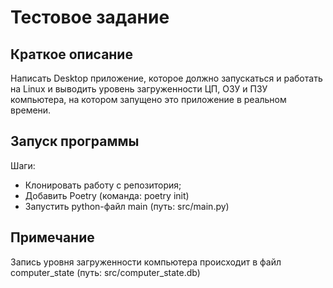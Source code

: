 # Тестовое задание
## Краткое описание
Написать Desktop приложение, которое должно запускаться и работать на Linux и выводить уровень загруженности ЦП,
ОЗУ и ПЗУ компьютера, на котором запущено это приложение в реальном времени.
## Запуск программы
Шаги:
- Клонировать работу с репозитория;
- Добавить Poetry (команда: poetry init)
- Запустить python-файл main (путь: src/main.py)
## Примечание
Запись уровня загруженности компьютера происходит в файл computer_state (путь: src/computer_state.db)